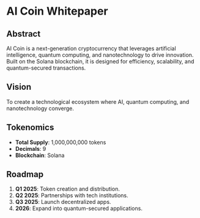 # AI Coin Whitepaper

## Abstract

AI Coin is a next-generation cryptocurrency that leverages artificial intelligence, quantum computing, and nanotechnology to drive innovation. Built on the Solana blockchain, it is designed for efficiency, scalability, and quantum-secured transactions.

## Vision

To create a technological ecosystem where AI, quantum computing, and nanotechnology converge.

## Tokenomics

- **Total Supply**: 1,000,000,000 tokens
- **Decimals**: 9
- **Blockchain**: Solana

## Roadmap

1. **Q1 2025**: Token creation and distribution.
2. **Q2 2025**: Partnerships with tech institutions.
3. **Q3 2025**: Launch decentralized apps.
4. **2026**: Expand into quantum-secured applications.
